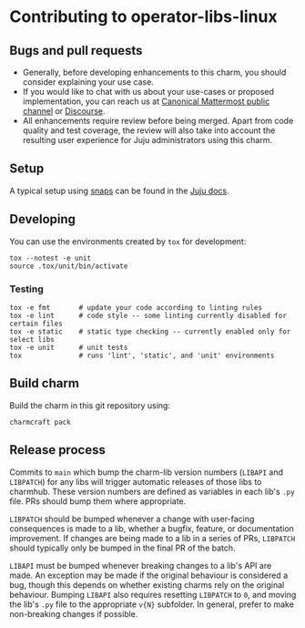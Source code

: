 # Contributing to operator-libs-linux

## Bugs and pull requests

- Generally, before developing enhancements to this charm, you should consider explaining your use
  case.
- If you would like to chat with us about your use-cases or proposed implementation, you can reach
  us at [Canonical Mattermost public channel](https://chat.charmhub.io/charmhub/channels/charm-dev)
  or [Discourse](https://discourse.charmhub.io/).
- All enhancements require review before being merged. Apart from code quality and test coverage,
  the review will also take into account the resulting user experience for Juju administrators
  using this charm.

## Setup

A typical setup using [snaps](https://snapcraft.io/) can be found in the [Juju
docs](https://juju.is/docs/sdk/dev-setup).

## Developing

You can use the environments created by `tox` for development:

```shell
tox --notest -e unit
source .tox/unit/bin/activate
```

### Testing

```shell
tox -e fmt       # update your code according to linting rules
tox -e lint      # code style -- some linting currently disabled for certain files
tox -e static    # static type checking -- currently enabled only for select libs
tox -e unit      # unit tests
tox              # runs 'lint', 'static', and 'unit' environments
```

## Build charm

Build the charm in this git repository using:

```shell
charmcraft pack
```

## Release process

Commits to `main` which bump the charm-lib version numbers (`LIBAPI` and `LIBPATCH`) for any libs
will trigger automatic releases of those libs to charmhub. These version numbers are defined as
variables in each lib's `.py` file. PRs should bump them where appropriate.

`LIBPATCH` should be bumped whenever a change with user-facing consequences is made to a lib,
whether a bugfix, feature, or documentation improvement. If changes are being made to a lib in a
series of PRs, `LIBPATCH` should typically only be bumped in the final PR of the batch.

`LIBAPI` must be bumped whenever breaking changes to a lib's API are made. An exception may be made
if the original behaviour is considered a bug, though this depends on whether existing charms rely
on the original behaviour. Bumping `LIBAPI` also requires resetting `LIBPATCH` to `0`, and moving
the lib's `.py` file to the appropriate `v{N}` subfolder. In general, prefer to make non-breaking
changes if possible.
